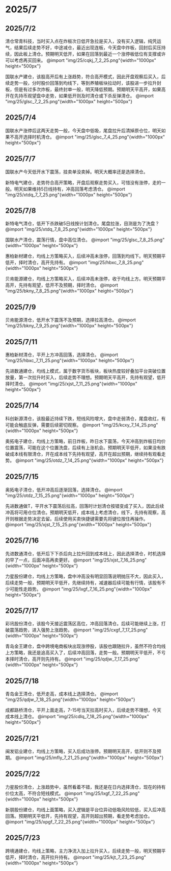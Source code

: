 # 2025/7

## 2025/7/2

清仓常青科技，当时买入点在炸板次日低开急拉是买入，没有买入逻辑，纯凭运气，结果后续走势不好，中途减仓，最近出现连板，今天盘中炸板，回封后买压持续，因此板上清仓。预期明天低开，如果在回落到最近一个涨停板低位有支撑或许可以考虑再买回来。
@import "img/25/cqkj_7_2_25.png"{width="1000px" height="500px"}

国联水产建仓，该股高开后有上涨趋势，符合高开模式，因此开盘观察后买入，后续走势一般，分时股价回落到均线下，等到养殖板块拉动时，该股进一步拉升封板，但是有过多次炸板，最终封单一般，明天降低预期。预期明天平高开，如果高开在先持币观望盘中走势，如果低开则及时清仓或下杀反弹清仓。
@import "img/25/glsc_7_2_25.png"{width="1000px" height="500px"}

## 2025/7/4

国联水产涨停后这两天走势一般，今天盘中低吸，尾盘拉升后清掉原仓位，明天如果不高开选择时机清仓。
@import "img/25/glsc_7_4_25.png"{width="1000px" height="500px"}

## 2025/7/7

国联水产今天低开水下震荡，挂卖单没卖掉。明天大概率还是选择清仓。

新特电气建仓，走势符合高开策略，开盘后观察走势买入，可惜没有涨停，走的一般。明天如果维持5日线持有，冲高回落考虑清仓。
@import "img/25/xtdq_7_7_25.png"{width="1000px" height="500px"}

## 2025/7/8

新特电气清仓，低开下杀跌破5日线按计划清仓。尾盘拉涨，目测是为了洗盘？
@import "img/25/xtdq_7_8_25.png"{width="1000px" height="500px"}

国联水产清仓，震荡行情，盘中高位清仓。
@import "img/25/glsc_7_8_25.png"{width="1000px" height="500px"}

惠柏新材建仓，均线上方策略买入，后续冲高未涨停，回落到均线下。明天预期平低开，择时清仓，高开先持有。
@import "img/25/hbxc_7_8_25.png"{width="1000px" height="500px"}

贝肯能源建仓，均线上方策略买入，后续冲高未涨停，收于均线上方。明天预期平高开，先持有观望，低开不及预期，择时清仓。
@import "img/25/bkny_7_8_25.png"{width="1000px" height="500px"}

## 2025/7/9

贝肯能源清仓，低开水下震荡不及预期，选择拉高清仓。
@import "img/25/bkny_7_9_25.png"{width="1000px" height="500px"}

## 2025/7/11

惠柏新材清仓，平开上方冲高回落，选择清仓。
@import "img/25/hbxc_7_11_25.png"{width="1000px" height="500px"}

先进数通建仓，均线上模式，属于数字货币板块，板块热度较好叠加平台突破位置放量，第一次拉升时买入，后续走势不理想。预期明天平高开，先持有观望，低开择时清仓。
@import "img/25/xjst_7_11_25.png"{width="1000px" height="500px"}

## 2025/7/14

科创新源清仓，该股最近持续下跌，短线风险增大，盘中走弱清仓，尾盘收红，有可能会触底反弹，需要后续密切观察。
@import "img/25/kcxy_7_14_25.png"{width="1000px" height="500px"}

奥拓电子建仓，均线上方策略，前日炸板，昨日水下震荡，今天冲高到炸板日均价位置震荡，可能在这个位置洗盘，后续有上涨机会。预期明天平低开，如果没有跌破成本线有限清仓，开在成本线下先持有观望，高开在超出预期，继续持有观看走势。
@import "img/25/otdz_7_14_25.png"{width="1000px" height="500px"}

## 2025/7/15

奥拓电子清仓，低开冲高后逐渐回落，选择清仓。
@import "img/25/otdz_7_15_25.png"{width="1000px" height="500px"}

先进数通做T，平开水下震荡后拉高，回落时计划清仓按错变成了买入，因此后续冲高将可用仓位清仓。预期明天低开，成本线上考虑清仓，线下，先持有观察，高开则根据走势决定去留。后续使用买卖快捷键需要先将键位按住再操作。
@import "img/25/xjst_7_15_25.png"{width="1000px" height="500px"}

## 2025/7/16

先进数通清仓，低开后下下杀后向上拉升回到成本线上，因此选择清仓，时机选择的早了一点，后面冲高再卖更好。
@import "img/25/xjst_7_16_25.png"{width="1000px" height="500px"}

力星股份建仓，均线上方策略，盘中冲高没有明显回落说明抛压不大，因此买入，后续走势一般，预期明天平低开，先继续持有，减速器后续可能有行情，该股有不少可能性走趋势。
@import "img/25/lxgf_7_16_25.png"{width="1000px" height="500px"}

## 2025/7/17

彩讯股份清仓，该股今天接近震荡区高位，冲高回落清仓。后续可能继续上涨，打破震荡趋势，进入强势上涨趋势。
@import "img/25/cxgf_7_17_25.png"{width="1000px" height="500px"}

青岛金王建仓，盘中跨境电商板块出现涨停股，该股也跟随拉升，虽然不符合均线上方策略，我还是追高买入了，后续冲高回落，走势一般。预期明天平低开，不亏本择时清仓，高开则先持有。
@import "img/25/qdjw_7_17_25.png"{width="1000px" height="500px"}

## 2025/7/18

青岛金王清仓，低开走高，成本线上选择清仓。
@import "img/25/qdjw_7_18_25.png"{width="1000px" height="500px"}

成都路桥清仓，平开上面走高，7-15号当天拉高时买入，后续走势不理想，今天成本线上清仓。
@import "img/25/cdlq_7_18_25.png"{width="1000px" height="500px"}

## 2025/7/21

闽发铝业建仓，均线上方策略，买入后成功涨停。预期明天高开，低开则不及预期。
@import "img/25/mfly_7_21_25.png"{width="1000px" height="500px"}

## 2025/7/22

力星股份清仓，上涨趋势中，虽然看着不错，我还是在日内选择清仓，现在的持有价位太高，不符合短线模式。
@import "img/25/lxgf_7_22_25.png"{width="1000px" height="500px"}

新朋股份建仓，均线上面策略，买入逻辑是平台位异动低吸风险较低，买入后冲高回落。预期明天平低开，先持有观望，高开则超出预期，看走势考虑加仓。
@import "img/25/xpgf_7_22_25.png"{width="1000px" height="500px"}

## 2025/7/23

跨境通建仓，均线上策略，主力净流入加上拉升买入，后续走势一般，明天预期平低开，择时清仓，高开拉升持有。
@import "img/25/kjt_7_23_25.png"{width="1000px" height="500px"}
